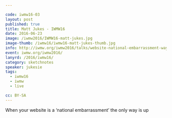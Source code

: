 ```yaml
---

code: iwmw16-03
layout: post
published: true
title: Matt Jukes - IWMW16
date: 2016-06-23
image: /iwmw2016/IWMW16-matt-jukes.jpg
image-thumb: /iwmw16/iwmw16-matt-jukes-thumb.jpg
info: http://iwmw.org/iwmw2016/talks/website-national-embarrassment-way/
event: iwmw.org/iwmw2016/
lanyrd: /2016/iwmw16/
category: sketchnotes
speaker: jukesie
tags:
  - iwmw16
  - iwmw
  - live

cc: BY-SA
---
```


When your website is a ‘national embarrassment’ the only way is up
